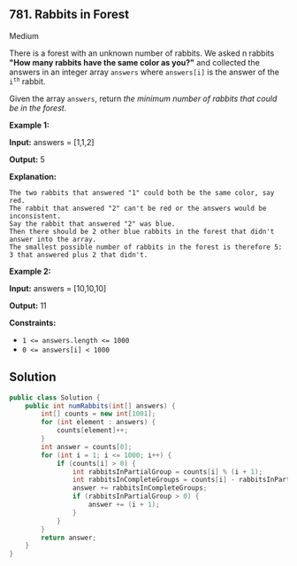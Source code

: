 ## 781\. Rabbits in Forest

Medium

There is a forest with an unknown number of rabbits. We asked n rabbits **"How many rabbits have the same color as you?"** and collected the answers in an integer array `answers` where `answers[i]` is the answer of the <code>i<sup>th</sup></code> rabbit.

Given the array `answers`, return _the minimum number of rabbits that could be in the forest_.

**Example 1:**

**Input:** answers = [1,1,2]

**Output:** 5

**Explanation:**

    The two rabbits that answered "1" could both be the same color, say red.
    The rabbit that answered "2" can't be red or the answers would be inconsistent.
    Say the rabbit that answered "2" was blue.
    Then there should be 2 other blue rabbits in the forest that didn't answer into the array.
    The smallest possible number of rabbits in the forest is therefore 5: 3 that answered plus 2 that didn't. 

**Example 2:**

**Input:** answers = [10,10,10]

**Output:** 11 

**Constraints:**

*   `1 <= answers.length <= 1000`
*   `0 <= answers[i] < 1000`

## Solution

```java
public class Solution {
    public int numRabbits(int[] answers) {
        int[] counts = new int[1001];
        for (int element : answers) {
            counts[element]++;
        }
        int answer = counts[0];
        for (int i = 1; i <= 1000; i++) {
            if (counts[i] > 0) {
                int rabbitsInPartialGroup = counts[i] % (i + 1);
                int rabbitsInCompleteGroups = counts[i] - rabbitsInPartialGroup;
                answer += rabbitsInCompleteGroups;
                if (rabbitsInPartialGroup > 0) {
                    answer += (i + 1);
                }
            }
        }
        return answer;
    }
}
```
